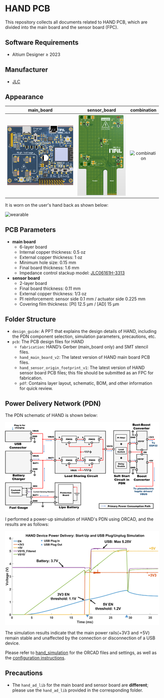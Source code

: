 # HAND PCB

This repository collects all documents related to HAND PCB, which are divided into the main board and the sensor board (FPC).

## Software Requirements

- Altium Designer ≥ 2023

## Manufacturer

- [JLC](https://www.jlc.com)

## Appearance

|              main_board               |               sensor_board                |                  combination                  |
| :-----------------------------------: | :---------------------------------------: | :-------------------------------------------: |
| ![main_board](pictures/hand_main.png) | ![sensor_board](pictures/hand_sensor.png) | ![combination](pictures/hand_combination.png) |

It is worn on the user's hand back as shown below:

![wearable](pictures/hand_wearable.png)

## PCB Parameters

- **main board**
  - 6-layer board
  - Internal copper thickness: 0.5 oz
  - External copper thickness: 1 oz
  - Minimum hole size: 0.15 mm
  - Final board thickness: 1.6 mm
  - Impedance control stackup model: [JLC06161H-3313](https://jlcpcb.com/impedance#:~:text=JLC06161H%2D3313%20Stackup)
- **sensor board**
  - 2-layer board
  - Final board thickness: 0.11 mm
  - External copper thickness: 1/3 oz
  - PI reinforcement: sensor side 0.1 mm / actuator side 0.225 mm
  - Covering film thickness: [PI] 12.5 μm / [AD] 15 μm

## Folder Structure

- `design_guide`: A PPT that explains the design details of HAND, including the PDN component selection, simulation parameters, precautions, etc.
- `pcb`: The PCB design files for HAND
  - `fabrication`: HAND’s Gerber (main_board only) and SMT stencil files.
  - `hand_main_board_v2`: The latest version of HAND main board PCB files.
  - `hand_sensor_origin_footprint_v1`: The latest version of HAND sensor board PCB files; this file should be submitted as an FPC for fabrication.
  - `pdf`: Contains layer layout, schematic, BOM, and other information for quick review.

## Power Delivery Network (PDN)

The PDN schematic of HAND is shown below:

![hand_pdn](pictures/hand_pdn.png)

I performed a power-up simulation of HAND's PDN using ORCAD, and the results are as follows:

![hand_pdn—sim](pictures/hand_pdn_sim.png)

The simulation results indicate that the main power rails(+3V3 and +5V) remain stable and unaffected by the connection or disconnection of a USB device.

Please refer to [hand_simulation](https://github.com/Dennis40816/hand_simulation) for the ORCAD files and settings, as well as the [configuration instructions](design_guide/HAND%20design%20guide.pptx).

## Precautions

- The `hand_ad_lib` for the main board and sensor board are **different**; please use the `hand_ad_lib` provided in the corresponding folder.

